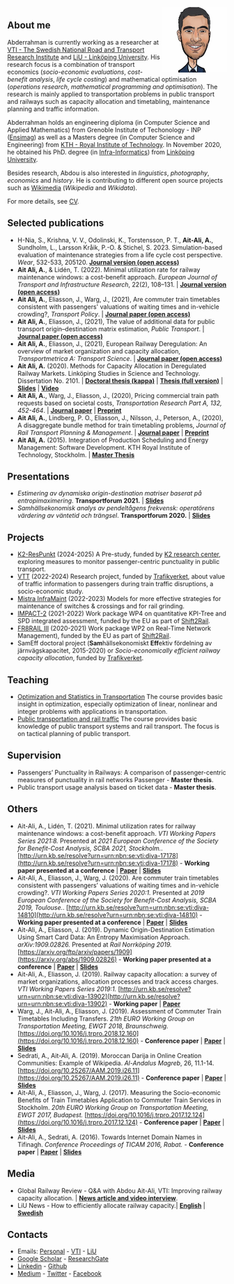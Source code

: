 <img src="https://github.com/abdeaitali/abdeaitali.github.io/raw/master/images/sketch.jpg" width=150 align=right>

## About me
Abderrahman is currently working as a researcher at [VTI - The Swedish National Road and Transport Research Institute](https://www.vti.se/en/employees/abderrahman-ait-ali) and [LiU - Linköping University](https://liu.se/en/employee/abdai17). His research focus is a combination of transport economics (*socio-economic evaluations*, *cost-benefit analysis*, *life cycle costing*) and mathematical optimisation (*operations research*, *mathematical programming and optimisation*). The research is mainly applied to transportation problems in public transport and railways such as capacity allocation and timetabling, maintenance planning and traffic information.

Abderrahman holds an engineering diploma (in Computer Science and Applied Mathematics) from Grenoble Institute of Techonology - INP ([Ensimag](https://ensimag.grenoble-inp.fr/)) as well as a Masters degree (in Computer Science and Engineering) from [KTH - Royal Institute of Technology](https://www.kth.se/profile/abde). In November 2020, he obtained his PhD. degree (in [Infra-Informatics](https://liu.se/en/article/forskarutbildning-i-infrainformatik)) from [Linköping University](https://liu.se/en/about-liu).

Besides research, Abdou is also interested in *linguistics*, *photography*, *economics* and *history*. He is contributing to different open source projects such as [Wikimedia](https://meta.wikimedia.org/wiki/User:Abdeaitali) (*Wikipedia* and *Wikidata*).

For more details, see [CV](https://github.com/abdeaitali/abdeaitali.github.io/raw/master/files/cv.pdf).

## Selected publications
* H-Nia, S., Krishna, V. V., Odolinski, K., Torstensson, P. T., **Ait-Ali, A.**, Sundholm, L., Larsson Kråik, P.-O. & Stichel, S. 2023. Simulation-based evaluation of maintenance strategies from a life cycle cost perspective. *Wear*, 532-533, 205120. **[Journal version (open access)](https://doi.org/10.1016/j.wear.2023.205120)**
* **Ait Ali, A.**, & Lidén, T. (2022). Minimal utilization rate for railway maintenance windows: a cost-benefit approach. *European Journal of Transport and Infrastructure Research*, 22(2), 108–131. | **[Journal version (open access)](https://doi.org/10.18757/ejtir.2022.22.2.6130)**
* **Ait Ali, A.**, Eliasson, J., Warg, J., (2021), Are commuter train timetables consistent with passengers' valuations of waiting times and in-vehicle crowding?, *Transport Policy*.  | **[Journal paper (open access)](https://dx.doi.org/10.1016/j.tranpol.2021.11.025)**
* **Ait Ali, A.**, Eliasson, J., (2021), The value of additional data for public transport origin–destination matrix estimation, *Public Transport*. | **[Journal paper (open access)](https://doi.org/10.1007/s12469-021-00282-0)**
* **Ait Ali, A.**, Eliasson, J., (2021), European Railway Deregulation: An overview of market organization and capacity allocation, *Transportmetrica A: Transport Science*.  | **[Journal paper (open access)](https://doi.org/10.1080/23249935.2021.1885521)** 
* **Ait Ali, A.** (2020). Methods for Capacity Allocation in Deregulated Railway Markets. Linköping Studies in Science and Technology. Dissertation No. 2101.  | **[Doctoral thesis (kappa)](https://doi.org/10.3384/diss.diva-170193)** | **[Thesis (full version)](https://github.com/abdeaitali/abdeaitali.github.io/raw/master/files/phdthesis.pdf)** | **[Slides](https://github.com/abdeaitali/abdeaitali.github.io/raw/master/files/slides/phd.pdf)** | **[Video](https://youtu.be/5EsgU053MHU)**
* **Ait Ali, A.**, Warg, J., Eliasson, J., (2020), Pricing commercial train path requests based on societal costs, *Transportation Research Part A, 132, 452-464*.  | **[Journal paper](https://doi.org/10.1016/j.tra.2019.12.005)** | **[Preprint](https://github.com/abdeaitali/abdeaitali.github.io/raw/master/files/TP1.pdf)**
* **Ait Ali, A.**, Lindberg, P. O., Eliasson, J., Nilsson, J., Peterson, A., (2020), A disaggregate bundle method for train timetabling problems, *Journal of Rail Transport Planning & Management*.  | **[Journal paper](https://doi.org/10.1016/j.jrtpm.2020.100200)** | **[Preprint](https://github.com/abdeaitali/abdeaitali.github.io/raw/master/files/BM.pdf)**
* **Ait Ali, A.** (2015). Integration of Production Scheduling and Energy Management: Software Development. KTH Royal Institute of Technology, Stockholm.  | **[Master Thesis](http://urn.kb.se/resolve?urn=urn:nbn:se:kth:diva-160136)**

## Presentations
* *Estimering av dynamiska origin-destination matriser baserat på entropimaximering*. **Transportforum 2021.** | **[Slides](https://github.com/abdeaitali/abdeaitali.github.io/raw/master/files/slides/tf21.pdf)**
* *Samhällsekonomisk analys av pendeltågens frekvensk: operatörens värdering av väntetid och trängsel*. **Transportforum 2020.** | **[Slides](https://github.com/abdeaitali/abdeaitali.github.io/raw/master/files/slides/tf20.pdf)**

## Projects
* [K2-ResPunkt](https://github.com/abdeaitali/k2-respunkt) (2024-2025) A Pre-study, funded by [K2 research center](https://www.k2centrum.se/en), exploring measures to monitor passenger-centric punctuality in public transport.
* [VTT](https://github.com/abdeaitali/VTT) (2022-2024) Research project, funded by [Trafikverket](https://www.trafikverket.se/), about value of traffic information to passengers during train traffic disruptions, a socio-economic study.
* [Mistra InfraMaint](https://mistrainframaint.se/en/our-projects/) (2022-2023) Models for more effective strategies for maintenance of switches & crossings and for rail grinding.
* [IMPACT-2](https://projects.shift2rail.org/s2r_ipcc_n.aspx?p=IMPACT-2) (2021-2022) Work package WP4 on quantitative KPI-Tree and SPD integrated assessment, funded by the EU as part of [Shift2Rail](https://shift2rail.org/).
* [FR8RAIL III](https://projects.shift2rail.org/s2r_ip5_n.aspx?p=FR8RAIL%20iii) (2020-2021) Work package WP2 on Real-Time Network Management), funded by the EU as part of [Shift2Rail](https://shift2rail.org/).
* SamEff doctoral project (**Sam**hällsekonomiskt **Eff**ektiv fördelning av järnvägskapacitet, 2015-2020) or *Socio-economically efficient railway capacity allocation*, funded by [Trafikverket](https://www.trafikverket.se/).

## Teaching
* [Optimization and Statistics in Transportation](https://studieinfo.liu.se/en/kurs/TNK127/ht-2023) The course provides basic insight in optimization, especially optimization of linear, nonlinear and integer problems with applications in transportation. 
* [Public transportation and rail traffic](https://studieinfo.liu.se/en/kurs/TNK125) The course provides basic knowledge of public transport systems and rail transport. The focus is on tactical planning of public transport.

## Supervision
* Passengers’ Punctuality in Railways: A comparison of passenger-centric measures of punctuality in rail networks Passenger - **Master thesis**.
* Public transport usage analysis based on ticket data - **Master thesis**.

## Others
* Ait-Ali, A., Lidén, T. (2021). Minimal utilization rates for railway maintenance windows: a cost-benefit approach. *VTI Working Papers Series 2021:8.* Presented at *2021 European Conference of the Society for Benefit-Cost Analysis, SCBA 2021, Stockholm.*. [http://urn.kb.se/resolve?urn=urn:nbn:se:vti:diva-17178](http://urn.kb.se/resolve?urn=urn:nbn:se:vti:diva-17178) - **Working paper presented at a conference** | **[Paper](https://github.com/abdeaitali/abdeaitali.github.io/raw/master/files/vtiwps21_8.pdf)** | **[Slides](https://github.com/abdeaitali/abdeaitali.github.io/raw/master/files/slides/scba21.pdf)**
* Ait-Ali, A., Eliasson, J., Warg, J. (2020). Are commuter train timetables consistent with passengers’ valuations of waiting times and in-vehicle crowding?. *VTI Working Papers Series 2020:1.* Presented at *2019 European Conference of the Society for Benefit-Cost Analysis, SCBA 2019, Toulouse.*. [http://urn.kb.se/resolve?urn=urn:nbn:se:vti:diva-14810](http://urn.kb.se/resolve?urn=urn:nbn:se:vti:diva-14810) - **Working paper presented at a conference** | **[Paper](https://github.com/abdeaitali/abdeaitali.github.io/raw/master/files/vtiwps20_1.pdf)** | **[Slides](https://github.com/abdeaitali/abdeaitali.github.io/raw/master/files/slides/scba19.pdf)**
* Ait-Ali, A., Eliasson, J. (2019). Dynamic Origin-Destination Estimation Using Smart Card Data: An Entropy Maximisation Approach. *arXiv:1909.02826.* Presented at *Rail Norrköping 2019.* [https://arxiv.org/ftp/arxiv/papers/1909](https://arxiv.org/abs/1909.02826) - **Working paper presented at a conference** | **[Paper](https://github.com/abdeaitali/abdeaitali.github.io/raw/master/files/odm.pdf)** | **[Slides](https://github.com/abdeaitali/abdeaitali.github.io/raw/master/files/slides/odm.pdf)**
* Ait-Ali, A., Eliasson, J. (2019). Railway capacity allocation: a survey of market organizations, allocation processes and track access charges. *VTI Working Papers Series 2019:1.* [http://urn.kb.se/resolve?urn=urn:nbn:se:vti:diva-13902](http://urn.kb.se/resolve?urn=urn:nbn:se:vti:diva-13902) - **Working paper** | **[Paper](https://github.com/abdeaitali/abdeaitali.github.io/raw/master/files/vtiwps19_1.pdf)**
* Warg, J., Ait-Ali, A., Eliasson, J. (2019). Assessment of Commuter Train Timetables Including Transfers. *21th EURO Working Group on Transportation Meeting, EWGT 2018, Braunschweig.* [https://doi.org/10.1016/j.trpro.2018.12.160](https://doi.org/10.1016/j.trpro.2018.12.160) - **Conference paper** | **[Paper](https://github.com/abdeaitali/abdeaitali.github.io/raw/master/files/ewgt18.pdf)** | **[Slides](https://github.com/abdeaitali/abdeaitali.github.io/raw/master/files/slides/ewgt18.pdf)**
* Sedrati, A., Ait-Ali, A. (2019). Moroccan Darija in Online Creation Communities: Example of Wikipedia. *Al-Andalus Magreb*, 26, 11.1-14. [https://doi.org/10.25267/AAM.2019.i26.11](https://doi.org/10.25267/AAM.2019.i26.11) - **Conference paper** | **[Paper](https://github.com/abdeaitali/abdeaitali.github.io/raw/master/files/darija.pdf)** | **[Slides](https://github.com/abdeaitali/abdeaitali.github.io/raw/master/files/slides/darija.pdf)**
* Ait-Ali, A., Eliasson, J., Warg, J. (2017). Measuring the Socio-economic Benefits of Train Timetables Application to Commuter Train Services in Stockholm. *20th EURO Working Group on Transportation Meeting, EWGT 2017, Budapest.* [https://doi.org/10.1016/j.trpro.2017.12.124](https://doi.org/10.1016/j.trpro.2017.12.124) - **Conference paper** | **[Paper](https://github.com/abdeaitali/abdeaitali.github.io/raw/master/files/ewgt17.pdf)** | **[Slides](https://github.com/abdeaitali/abdeaitali.github.io/raw/master/files/slides/ewgt17.pdf)**
* Ait-Ali, A., Sedrati, A. (2016). Towards Internet Domain Names in Tifinagh. *Conference Proceedings of TICAM 2016, Rabat.* - **Conference paper** | **[Paper](https://github.com/abdeaitali/abdeaitali.github.io/raw/master/files/ticam16.pdf)** | **[Slides](https://github.com/abdeaitali/abdeaitali.github.io/raw/master/files/slides/ticam16.pdf)**

## Media
* Global Railway Review - Q&A with Abdou Ait-Ali, VTI: Improving railway capacity allocation. | **[News article and video interview](https://www.globalrailwayreview.com/video/142846/qa-with-abdou-ait-ali-vti-improving-railway-capacity-allocation/)**.
* LiU News - How to efficiently allocate railway capacity.| **[English](https://liu.se/en/news-item/sa-kan-jarnvagskapacitet-tilldelas-pa-ett-effektivt-satt)** | **[Swedish](https://liu.se/nyhet/sa-kan-jarnvagskapacitet-tilldelas-pa-ett-effektivt-satt)**

## Contacts
* Emails: [Personal](mailto:abde.aitali@protonmail.com) - [VTI](mailto:abderrahman.ait.ali@vti.se) - [LiU](mailto:abderrahman.ait.ali@liu.se)
* [Google Scholar](https://scholar.google.com/citations?user=3t1aBqYAAAAJ&hl=en&authuser=1) - [ResearchGate](https://www.researchgate.net/profile/Abderrahman_Ait-Ali)
* [Linkedin](https://www.linkedin.com/in/abdeaitali/) - [Github](https://github.com/abdeaitali)
* [Medium](https://medium.com/@AbdeAitali) - [Twitter](https://twitter.com/AbdeAitali) - [Facebook](https://www.facebook.com/abde7aitali/)
